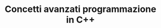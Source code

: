 ---
title: Concetti avanzati programmazione in C++
layout: default
nav_order: 3
parent: Coding in C++
has_children: true
---